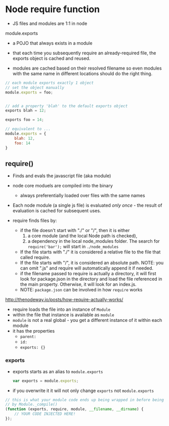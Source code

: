 # Node require function

- JS files and modules are 1:1 in node

module.exports

- a POJO that always exists in a module

- that each time you subsequently require an already-required file, the exports
  object is cached and reused.
- modules are cached based on their resolved filename so even modules with the
  same name in different locations should do the right thing.

```js
// each module exports exactly 1 object
// set the object manually
module.exports = foo;


// add a property 'blah' to the default exports object
exports blah = 12;

exports foo = 14;

// equivalent to ...
module.exports = {
    blah: 12,
    foo: 14
}
```

## require()

- Finds and evals the javascript file (aka module)
- node core moduels are compiled into the binary
    - always preferentially loaded over files with the same names
- Each node module (a single js file) is evaluated _only once_ - the result of
  evaluation is cached for subsequent uses.

- require finds files by:
    - if the file doesn't start with "./" or "/", then it is either
        1. a core module (and the local Node path is checked),
        2. a dependency in the local node_modules folder. The search for
           `require('bar');` will start in `./node_modules`
    - If the file starts with "./" it is considered a relative file to the file
      that called require.
    - If the file starts with "/", it is considered an absolute path. NOTE: you
      can omit ".js" and require will automatically append it if needed.
    - if the filename passed to require is actually a directory, it will first
      look for package.json in the directory and load the file referenced in the
      main property. Otherwise, it will look for an index.js.
    - NOTE: `package.json` can be involved in how `require` works

http://thenodeway.io/posts/how-require-actually-works/

- require loads the file into an instance of `Module`
- within the file that instance is available as `module`
- `module` is not a real global - you get a different instance of it within each
  module
- it has the properties
    - `parent:`
    - `id:`
    - `exports: {}`

### exports

- exports starts as an alias to `module.exports`
    ```js
    var exports = module.exports;
    ```
- if you overwrite it it will not only change `exports` not `module.exports`

```js
// this is what your module code ends up being wrapped in before being executed
// by Module._compile()
(function (exports, require, module, __filename, __dirname) {
    // YOUR CODE INJECTED HERE!
});
```
